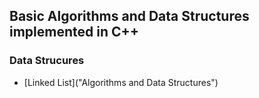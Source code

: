 ## Basic Algorithms and Data Structures implemented in C++

### Data Strucures
- [Linked List]("Algorithms and Data Structures")
